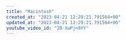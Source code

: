 ```yaml
---
title: "Macintosh"
created_at: "2023-04-21 12:29:21.791564+00"
updated_at: "2023-04-21 12:29:21.791564+00"
youtube_video_id: "2B-XwPjn9YY"
---
```

